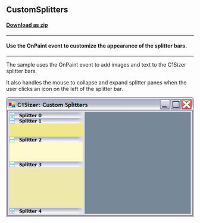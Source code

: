 ## CustomSplitters
#### [Download as zip](https://grapecity.github.io/DownGit/#/home?url=https://github.com/GrapeCity/ComponentOne-WinForms-Samples/tree/master/NetFramework\Sizer\CS\CustomSplitters)
____
#### Use the OnPaint event to customize the appearance of the splitter bars.
____
The sample uses the OnPaint event to add images and text to the C1Sizer splitter bars.

It also handles the mouse to collapse and expand splitter panes when the user clicks an icon on the left of the splitter bar.

![screenshot](screenshot.png)
